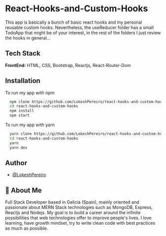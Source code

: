 # React-Hooks-and-Custom-Hooks

This app is basically a bunch of basic react hooks and my personal reusable custom hooks.
Nevertheless, the useReducer folder has a small TodoApp that might be of your interest, in the rest of the folders I just review the hooks in general...

## Tech Stack

**FrontEnd:** HTML, CSS, Bootstrap, Reactjs, React-Router-Dom

## Installation

To run my app with npm

```bash
  npm clone https://github.com/LokeshPereiro/react-hooks-and-custom-hooks.git
  cd react-hooks-and-custom-hooks
  npm install
  npm start
```

To run my app with yarn

```bash
  yarn clone https://github.com/LokeshPereiro/react-hooks-and-custom-hooks.git
  cd react-hooks-and-custom-hooks
  yarn
  yarn dev
```

## Author

- [@LokeshPereiro](https://www.github.com/LokeshPereiro)

## 🚀 About Me

Full Stack Developer based in Galicia (Spain), mainly oriented and passionate about MERN Stack technologies such as MongoDB, Express, Reactjs and Nodejs. My goal is to build a career around the infinite possibilities that web technologies offer to improve people's lives. I love learning, have growth mindset, try to write clean code with best practices as much as possible.
